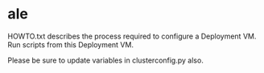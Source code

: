 # ale
HOWTO.txt describes the process required to configure a Deployment VM. Run scripts from this Deployment VM.

Please be sure to update variables in clusterconfig.py also.
